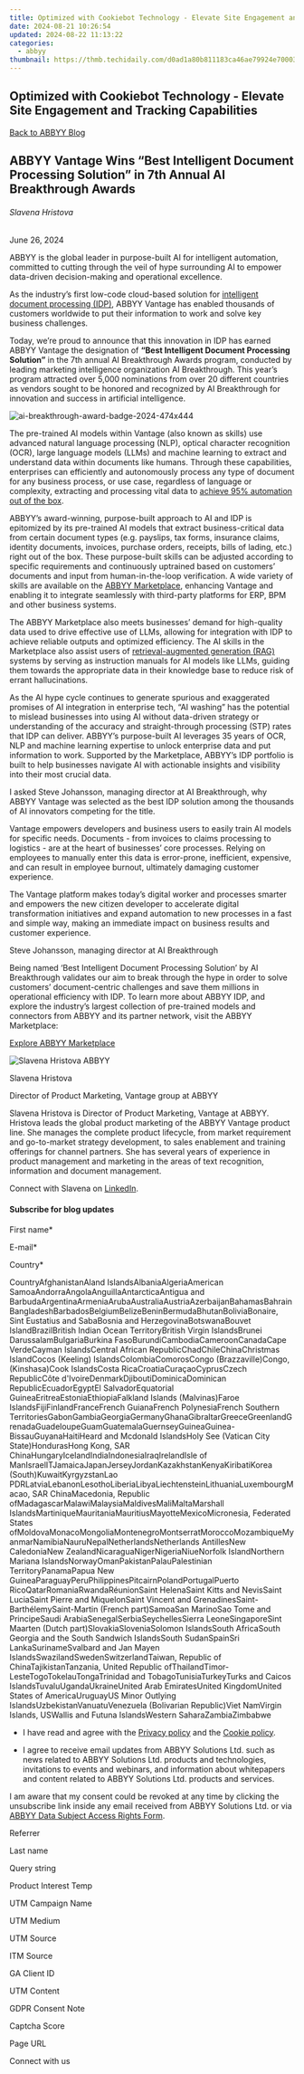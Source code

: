 ```yaml
---
title: Optimized with Cookiebot Technology - Elevate Site Engagement and Tracking Capabilities
date: 2024-08-21 10:26:54
updated: 2024-08-22 11:13:22
categories:
  - abbyy
thumbnail: https://thmb.techidaily.com/d0ad1a80b811183ca46ae79924e7000317315a162e7cdec3aea5493a006f5c51.jpg
---
```


## Optimized with Cookiebot Technology - Elevate Site Engagement and Tracking Capabilities

[Back to ABBYY Blog](https://tools.techidaily.com/abbyy/products/)

## ABBYY Vantage Wins “Best Intelligent Document Processing Solution” in 7th Annual AI Breakthrough Awards

###### Slavena Hristova

June 26, 2024

ABBYY is the global leader in purpose-built AI for intelligent automation, committed to cutting through the veil of hype surrounding AI to empower data-driven decision-making and operational excellence. 

As the industry’s first low-code cloud-based solution for [intelligent document processing (IDP)](https://tools.techidaily.com/abbyy/products/), ABBYY Vantage has enabled thousands of customers worldwide to put their information to work and solve key business challenges. 

Today, we’re proud to announce that this innovation in IDP has earned ABBYY Vantage the designation of **“Best Intelligent Document Processing Solution”** in the 7th annual AI Breakthrough Awards program, conducted by leading marketing intelligence organization AI Breakthrough. This year’s program attracted over 5,000 nominations from over 20 different countries as vendors sought to be honored and recognized by AI Breakthrough for innovation and success in artificial intelligence.

![ai-breakthrough-award-badge-2024-474x444](https://content.abbyy.com/-/media/project/abbyy/abbyy/insights/blog/abbyy-vantage-wins-ai-breakthrough-awards/ai-breakthrough-award-badge-2024-474x444.png)

The pre-trained AI models within Vantage (also known as skills) use advanced natural language processing (NLP), optical character recognition (OCR), large language models (LLMs) and machine learning to extract and understand data within documents like humans. Through these capabilities, enterprises can efficiently and autonomously process any type of document for any business process, or use case, regardless of language or complexity, extracting and processing vital data to [achieve 95% automation out of the box](https://tools.techidaily.com/abbyy/products/). 

ABBYY’s award-winning, purpose-built approach to AI and IDP is epitomized by its pre-trained AI models that extract business-critical data from certain document types (e.g. payslips, tax forms, insurance claims, identity documents, invoices, purchase orders, receipts, bills of lading, etc.) right out of the box. These purpose-built skills can be adjusted according to specific requirements and continuously uptrained based on customers’ documents and input from human-in-the-loop verification. A wide variety of skills are available on the [ABBYY Marketplace](https://tools.techidaily.com/abbyy/products/), enhancing Vantage and enabling it to integrate seamlessly with third-party platforms for ERP, BPM and other business systems.

The ABBYY Marketplace also meets businesses’ demand for high-quality data used to drive effective use of LLMs, allowing for integration with IDP to achieve reliable outputs and optimized efficiency. The AI skills in the Marketplace also assist users of [retrieval-augmented generation (RAG)](https://www.abbyy.com/retrieval-augmented-generation/?itm%5Fsoucre=corpblog-en) systems by serving as instruction manuals for AI models like LLMs, guiding them towards the appropriate data in their knowledge base to reduce risk of errant hallucinations.

As the AI hype cycle continues to generate spurious and exaggerated promises of AI integration in enterprise tech, “AI washing” has the potential to mislead businesses into using AI without data-driven strategy or understanding of the accuracy and straight-through processing (STP) rates that IDP can deliver. ABBYY’s purpose-built AI leverages 35 years of OCR, NLP and machine learning expertise to unlock enterprise data and put information to work. Supported by the Marketplace, ABBYY’s IDP portfolio is built to help businesses navigate AI with actionable insights and visibility into their most crucial data.

I asked Steve Johansson, managing director at AI Breakthrough, why ABBYY Vantage was selected as the best IDP solution among the thousands of AI innovators competing for the title.

Vantage empowers developers and business users to easily train AI models for specific needs. Documents - from invoices to claims processing to logistics - are at the heart of businesses’ core processes. Relying on employees to manually enter this data is error-prone, inefficient, expensive, and can result in employee burnout, ultimately damaging customer experience.

The Vantage platform makes today’s digital worker and processes smarter and empowers the new citizen developer to accelerate digital transformation initiatives and expand automation to new processes in a fast and simple way, making an immediate impact on business results and customer experience.

Steve Johansson, managing director at AI Breakthrough

Being named ‘Best Intelligent Document Processing Solution’ by AI Breakthrough validates our aim to break through the hype in order to solve customers’ document-centric challenges and save them millions in operational efficiency with IDP. To learn more about ABBYY IDP, and explore the industry’s largest collection of pre-trained models and connectors from ABBYY and its partner network, visit the ABBYY Marketplace: 

[Explore ABBYY Marketplace](https://tools.techidaily.com/abbyy/products/)

![Slavena Hristova ABBYY](https://static4.abbyy.com/abbyycommedia/25713/slavenahristova-99x99.png)

Slavena Hristova

Director of Product Marketing, Vantage group at ABBYY

Slavena Hristova is Director of Product Marketing, Vantage at ABBYY. Hristova leads the global product marketing of the ABBYY Vantage product line. She manages the complete product lifecycle, from market requirement and go-to-market strategy development, to sales enablement and training offerings for channel partners. She has several years of experience in product management and marketing in the areas of text recognition, information and document management.

Connect with Slavena on [LinkedIn](https://www.linkedin.com/in/slavena-hristova-r%C3%B6%C3%9Fler-044aa05a/).

#### Subscribe for blog updates

First name\*

E-mail\*

Сountry\*

СountryAfghanistanAland IslandsAlbaniaAlgeriaAmerican SamoaAndorraAngolaAnguillaAntarcticaAntigua and BarbudaArgentinaArmeniaArubaAustraliaAustriaAzerbaijanBahamasBahrainBangladeshBarbadosBelgiumBelizeBeninBermudaBhutanBoliviaBonaire, Sint Eustatius and SabaBosnia and HerzegovinaBotswanaBouvet IslandBrazilBritish Indian Ocean TerritoryBritish Virgin IslandsBrunei DarussalamBulgariaBurkina FasoBurundiCambodiaCameroonCanadaCape VerdeCayman IslandsCentral African RepublicChadChileChinaChristmas IslandCocos (Keeling) IslandsColombiaComorosCongo (Brazzaville)Congo, (Kinshasa)Cook IslandsCosta RicaCroatiaCuraçaoCyprusCzech RepublicCôte d'IvoireDenmarkDjiboutiDominicaDominican RepublicEcuadorEgyptEl SalvadorEquatorial GuineaEritreaEstoniaEthiopiaFalkland Islands (Malvinas)Faroe IslandsFijiFinlandFranceFrench GuianaFrench PolynesiaFrench Southern TerritoriesGabonGambiaGeorgiaGermanyGhanaGibraltarGreeceGreenlandGrenadaGuadeloupeGuamGuatemalaGuernseyGuineaGuinea-BissauGuyanaHaitiHeard and Mcdonald IslandsHoly See (Vatican City State)HondurasHong Kong, SAR ChinaHungaryIcelandIndiaIndonesiaIraqIrelandIsle of ManIsraelITJamaicaJapanJerseyJordanKazakhstanKenyaKiribatiKorea (South)KuwaitKyrgyzstanLao PDRLatviaLebanonLesothoLiberiaLibyaLiechtensteinLithuaniaLuxembourgMacao, SAR ChinaMacedonia, Republic ofMadagascarMalawiMalaysiaMaldivesMaliMaltaMarshall IslandsMartiniqueMauritaniaMauritiusMayotteMexicoMicronesia, Federated States ofMoldovaMonacoMongoliaMontenegroMontserratMoroccoMozambiqueMyanmarNamibiaNauruNepalNetherlandsNetherlands AntillesNew CaledoniaNew ZealandNicaraguaNigerNigeriaNiueNorfolk IslandNorthern Mariana IslandsNorwayOmanPakistanPalauPalestinian TerritoryPanamaPapua New GuineaParaguayPeruPhilippinesPitcairnPolandPortugalPuerto RicoQatarRomaniaRwandaRéunionSaint HelenaSaint Kitts and NevisSaint LuciaSaint Pierre and MiquelonSaint Vincent and GrenadinesSaint-BarthélemySaint-Martin (French part)SamoaSan MarinoSao Tome and PrincipeSaudi ArabiaSenegalSerbiaSeychellesSierra LeoneSingaporeSint Maarten (Dutch part)SlovakiaSloveniaSolomon IslandsSouth AfricaSouth Georgia and the South Sandwich IslandsSouth SudanSpainSri LankaSurinameSvalbard and Jan Mayen IslandsSwazilandSwedenSwitzerlandTaiwan, Republic of ChinaTajikistanTanzania, United Republic ofThailandTimor-LesteTogoTokelauTongaTrinidad and TobagoTunisiaTurkeyTurks and Caicos IslandsTuvaluUgandaUkraineUnited Arab EmiratesUnited KingdomUnited States of AmericaUruguayUS Minor Outlying IslandsUzbekistanVanuatuVenezuela (Bolivarian Republic)Viet NamVirgin Islands, USWallis and Futuna IslandsWestern SaharaZambiaZimbabwe

* I have read and agree with the [Privacy policy](https://tools.techidaily.com/abbyy/products/) and the [Cookie policy](https://tools.techidaily.com/abbyy/products/).

* I agree to receive email updates from ABBYY Solutions Ltd. such as news related to ABBYY Solutions Ltd. products and technologies, invitations to events and webinars, and information about whitepapers and content related to ABBYY Solutions Ltd. products and services.  
    
I am aware that my consent could be revoked at any time by clicking the unsubscribe link inside any email received from ABBYY Solutions Ltd. or via [ABBYY Data Subject Access Rights Form](https://tools.techidaily.com/abbyy/products/).

Referrer

Last name

Query string

Product Interest Temp

UTM Campaign Name

UTM Medium

UTM Source

ITM Source

GA Client ID

UTM Content

GDPR Consent Note

Captcha Score

Page URL

Connect with us

<ins class="adsbygoogle"
     style="display:block"
     data-ad-format="autorelaxed"
     data-ad-client="ca-pub-7571918770474297"
     data-ad-slot="1223367746"></ins>



<ins class="adsbygoogle"
     style="display:block"
     data-ad-client="ca-pub-7571918770474297"
     data-ad-slot="8358498916"
     data-ad-format="auto"
     data-full-width-responsive="true"></ins>
